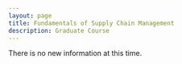 ```yaml
---
layout: page
title: Fundamentals of Supply Chain Management
description: Graduate Course
---
```

<p>There is no new information at this time.</p>
